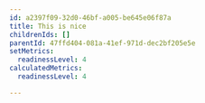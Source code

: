 ```yaml
---
id: a2397f09-32d0-46bf-a005-be645e06f87a
title: This is nice
childrenIds: []
parentId: 47ffd404-081a-41ef-971d-dec2bf205e5e
setMetrics:
  readinessLevel: 4
calculatedMetrics:
  readinessLevel: 4

---
```


